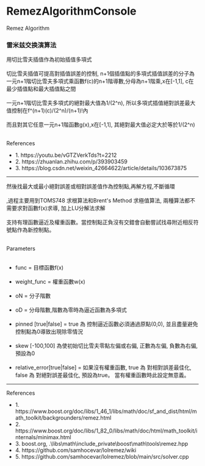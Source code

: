 # RemezAlgorithmConsole
Remez Algorithm

<h3>雷米兹交换演算法</h3>

<p>
用切比雪夫插值作為初始插值多項式
<br><br>
切比雪夫插值可提高對插值誤差的控制, n+1個插值點的多項式插值誤差的分子為一元n+1階切比雪夫多項式乘函數f(c)的n+1階導數,分母為n+1階乘,x在[-1,1], c在最少插值點和最大插值點之間
<br><br>
一元n+1階切比雪夫多項式的絕對最大值為1/(2^n), 所以多項式插值絕對誤差最大值控制在f^(n+1)(c)/(2^n)/(n+1)!內
<br><br>
而且對其它任意一元n+1階函數g(x),x在[-1,1], 其絕對最大值必定大於等於1/(2^n)
<br><br>
</p>

<div>References</div>
<ul>
<li>1. https://youtu.be/vGTZVerkTds?t=2212</li>
<li>2. https://zhuanlan.zhihu.com/p/393903459</li>
<li>3. https://blog.csdn.net/weixin_42664622/article/details/103673875</li>
</ul>
<hr>
<p>
然後找最大或最小絕對誤差或相對誤差值作為控制點,再解方程,不斷循環
<br><br>
,過程主要用到TOMS748 求根算法和Brent's Method 求極值算法, 兩種算法都不需要求對函數f(x)求導, 加上LU分解法求解
<br><br>
  支持有理函數逼近及權重函數。當控制點正負沒有交錯會自動嘗試找尋附近相反符號點作為新控制點。
  <br><br>
</p>
<div>Parameters</div>
<ul>
<br>
<li>func = 目標函數f(x)</li>
<br>
<li>weight_func = 權重函數w(x)</li>
<br>
<li>oN = 分子階數</li>
<br>
<li>oD = 分母階數,階數為零時為逼近函數為多項式</li>
<br>
<li>pinned [true|false] = true 為 控制逼近函數必須通過原點(0,0), 並且盡量避免控制點為0導致出現除零情況</li>
<br>
<li>skew [-100,100] 為使初始切比雪夫零點左偏或右偏, 正數為左偏, 負數為右偏, 預設為0</li>
<br>
<li>relative_error[true|false] = 如果沒有權重函數, true 為 對相對誤差最佳化, false 為 對絕對誤差最佳化, 預設為true。 當有權重函數時此設定無意義。</li>

</ul>

<hr>

<div>References</div>
<ul>
<li>1. https://www.boost.org/doc/libs/1_46_1/libs/math/doc/sf_and_dist/html/math_toolkit/backgrounders/remez.html</li>
<li>2. https://www.boost.org/doc/libs/1_82_0/libs/math/doc/html/math_toolkit/internals/minimax.html</li>
<li>3. boost.org, .\libs\math\include_private\boost\math\tools\remez.hpp</li>
<li>4. https://github.com/samhocevar/lolremez/wiki</li>
<li>5. https://github.com/samhocevar/lolremez/blob/main/src/solver.cpp</li>
</ul>
